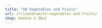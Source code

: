 ```yaml
---
title: "SN Vegetables and Fruits"
url: /trivandrum/sn-vegetables-and-fruits/
shop: Gemüse & Obst
---
```


